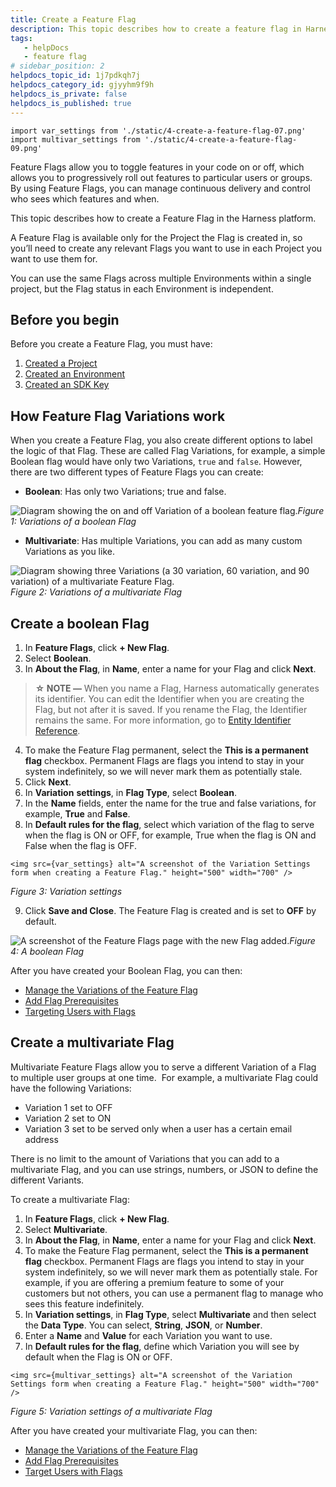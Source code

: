 ```yaml
---
title: Create a Feature Flag
description: This topic describes how to create a feature flag in Harness.
tags: 
   - helpDocs
   - feature flag
# sidebar_position: 2
helpdocs_topic_id: 1j7pdkqh7j
helpdocs_category_id: gjyyhm9f9h
helpdocs_is_private: false
helpdocs_is_published: true
---
```

```mdx-code-block
import var_settings from './static/4-create-a-feature-flag-07.png'
import multivar_settings from './static/4-create-a-feature-flag-09.png'
```

Feature Flags allow you to toggle features in your code on or off, which allows you to progressively roll out features to particular users or groups. By using Feature Flags, you can manage continuous delivery and control who sees which features and when.

This topic describes how to create a Feature Flag in the Harness platform. 

A Feature Flag is available only for the Project the Flag is created in, so you’ll need to create any relevant Flags you want to use in each Project you want to use them for.  
  
You can use the same Flags across multiple Environments within a single project, but the Flag status in each Environment is independent.

## Before you begin

Before you create a Feature Flag, you must have:

1. [Created a Project](1-create-a-project.md)
2. [Created an Environment](2-create-an-environment.md)
3. [Created an SDK Key](3-create-an-sdk-key.md)

## How Feature Flag Variations work

When you create a Feature Flag, you also create different options to label the logic of that Flag. These are called Flag Variations, for example, a simple Boolean flag would have only two Variations, `true` and `false`. However, there are two different types of Feature Flags you can create:

* **Boolean**: Has only two Variations; true and false.

![Diagram showing the on and off Variation of a boolean feature flag.](./static/4-create-a-feature-flag-05.png)*Figure 1: Variations of a boolean Flag*

* **Multivariate**: Has multiple Variations, you can add as many custom Variations as you like.

![Diagram showing three Variations (a 30 variation, 60 variation, and 90 variation) of a multivariate Feature Flag.](./static/4-create-a-feature-flag-06.png)*Figure 2: Variations of a multivariate Flag*

## Create a boolean Flag

1. In **Feature Flags**, click **+ New Flag**.
2. Select **Boolean**.
3. In **About the Flag**, in **Name**, enter a name for your Flag and click **Next**.

> **☆ NOTE —** When you name a Flag, Harness automatically generates its identifier. You can edit the Identifier when you are creating the Flag, but not after it is saved. If you rename the Flag, the Identifier remains the same. For more information, go to [Entity Identifier Reference](../../../platform/20_References/entity-identifier-reference.md).

4. To make the Feature Flag permanent, select the **This is a permanent flag** checkbox. Permanent Flags are flags you intend to stay in your system indefinitely, so we will never mark them as potentially stale.
5. Click **Next**.
6. In **Variation** **settings**, in **Flag Type**, select **Boolean**.
7. In the **Name** fields, enter the name for the true and false variations, for example, **True** and **False**.
8. In **Default rules for the flag**, select which variation of the flag to serve when the flag is ON or OFF, for example, True when the flag is ON and False when the flag is OFF.

```mdx-code-block
<img src={var_settings} alt="A screenshot of the Variation Settings form when creating a Feature Flag." height="500" width="700" />
```

*Figure 3: Variation settings*

9. Click **Save and Close**. The Feature Flag is created and is set to **OFF** by default.

![A screenshot of the Feature Flags page with the new Flag added.](./static/4-create-a-feature-flag-08.png)*Figure 4: A boolean Flag*

After you have created your Boolean Flag, you can then:

* [Manage the Variations of the Feature Flag](../2-update-feature-flags/3-manage-variations.md)
* [Add Flag Prerequisites](../3-add-prerequisites-to-feature-flag.md)
* [Targeting Users with Flags](../4-ff-target-management/3-targeting-users-with-flags.md)

## Create a multivariate Flag

Multivariate Feature Flags allow you to serve a different Variation of a Flag to multiple user groups at one time.  For example, a multivariate Flag could have the following Variations:

* Variation 1 set to OFF
* Variation 2 set to ON
* Variation 3 set to be served only when a user has a certain email address

There is no limit to the amount of Variations that you can add to a multivariate Flag, and you can use strings, numbers, or JSON to define the different Variants. 

To create a multivariate Flag:

1. In **Feature Flags**, click **+ New Flag**.
2. Select **Multivariate**.
3. In **About the Flag**, in **Name**, enter a name for your Flag and click **Next**.
4. To make the Feature Flag permanent, select the **This is a permanent flag** checkbox. Permanent Flags are flags you intend to stay in your system indefinitely, so we will never mark them as potentially stale. For example, if you are offering a premium feature to some of your customers but not others, you can use a permanent flag to manage who sees this feature indefinitely.
5. In **Variation settings**, in **Flag Type**, select **Multivariate** and then select the **Data Type**. You can select, **String**, **JSON**, or **Number**.
6. Enter a **Name** and **Value** for each Variation you want to use.
7. In **Default rules for the flag**, define which Variation you will see by default when the Flag is ON or OFF.

```mdx-code-block
<img src={multivar_settings} alt="A screenshot of the Variation Settings form when creating a Feature Flag." height="500" width="700" />
```

*Figure 5: Variation settings of a multivariate Flag*

After you have created your multivariate Flag, you can then:

* [Manage the Variations of the Feature Flag](../2-update-feature-flags/3-manage-variations.md)
* [Add Flag Prerequisites](../3-add-prerequisites-to-feature-flag.md)
* [Target Users with Flags](../4-ff-target-management/3-targeting-users-with-flags.md)


